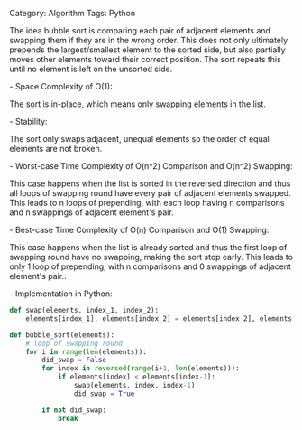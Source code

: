 Category: Algorithm
Tags: Python

The idea bubble sort is comparing each pair of adjacent elements and swapping them if they are in the wrong order. This does not only ultimately prepends the largest/smallest element to the sorted side, but also partially moves other elements toward their correct position. The sort repeats this until no element is left on the unsorted side.

\- Space Complexity of O(1):

The sort is in-place, which means only swapping elements in the list.

\- Stability:

The sort only swaps adjacent, unequal elements so the order of equal elements are not broken.

\- Worst-case Time Complexity of O(n^2) Comparison and O(n^2) Swapping:

This case happens when the list is sorted in the reversed direction and thus all loops of swapping round have every pair of adjacent elements swapped. This leads to n loops of prepending, with each loop having n comparisons and n swappings of adjacent element's pair.

\- Best-case Time Complexity of O(n) Comparison and O(1) Swapping:

This case happens when the list is already sorted and thus the first loop of swapping round have no swapping, making the sort stop early. This leads to only 1 loop of prepending, with n comparisons and 0 swappings of adjacent element's pair..

\- Implementation in Python:

```python
def swap(elements, index_1, index_2):
    elements[index_1], elements[index_2] = elements[index_2], elements[index_1]

def bubble_sort(elements):
    # loop of swapping round
    for i in range(len(elements)):
        did_swap = False
        for index in reversed(range(i+1, len(elements))):
            if elements[index] < elements[index-1]:
                swap(elements, index, index-1)
                did_swap = True

        if not did_swap:
            break
```
